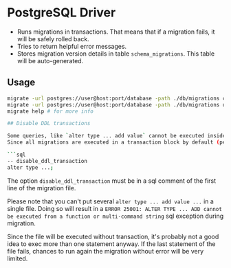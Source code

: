 # PostgreSQL Driver

* Runs migrations in transactions.
  That means that if a migration fails, it will be safely rolled back.
* Tries to return helpful error messages.
* Stores migration version details in table ``schema_migrations``.
  This table will be auto-generated.


## Usage

```bash
migrate -url postgres://user@host:port/database -path ./db/migrations create add_field_to_table
migrate -url postgres://user@host:port/database -path ./db/migrations up
migrate help # for more info

## Disable DDL transactions

Some queries, like `alter type ... add value` cannot be executed inside a transaction block.
Since all migrations are executed in a transaction block by default (per migration file), a special option must be specified inside the migration file:

```sql
-- disable_ddl_transaction
alter type ...;
```

The option `disable_ddl_transaction` must be in a sql comment of the first line of the migration file.

Please note that you can't put several `alter type ... add value ...` in a single file. Doing so will result in a `ERROR 25001: ALTER TYPE ... ADD cannot be executed from a function or multi-command string` sql exception during migration.

Since the file will be executed without transaction, it's probably not a good idea to exec more than one statement anyway. If the last statement of the file fails, chances to run again the migration without error will be very limited.

